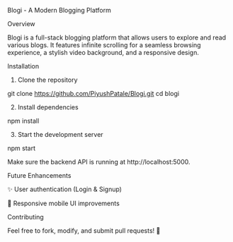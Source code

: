 Blogi - A Modern Blogging Platform

Overview

Blogi is a full-stack blogging platform that allows users to explore and read various blogs. It features infinite scrolling for a seamless browsing experience, a stylish video background, and a responsive design.

Installation

1. Clone the repository

git clone https://github.com/PiyushPatale/Blogi.git
cd blogi

2. Install dependencies

npm install

3. Start the development server

npm start

Make sure the backend API is running at http://localhost:5000.


Future Enhancements

✨ User authentication (Login & Signup)

📱 Responsive mobile UI improvements

Contributing

Feel free to fork, modify, and submit pull requests! 🙌
